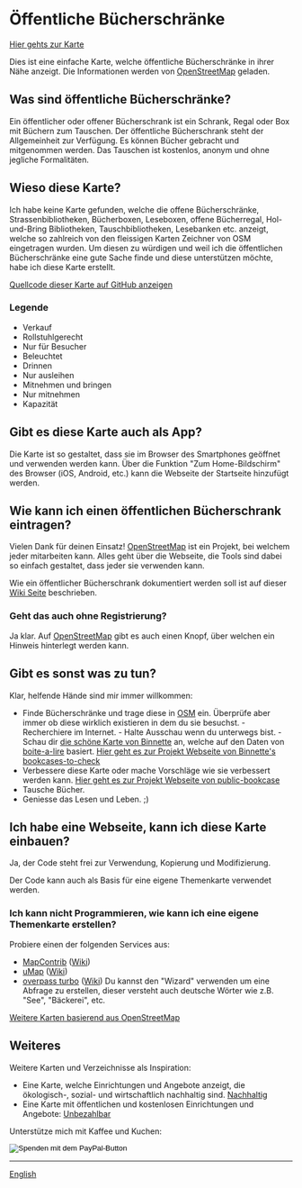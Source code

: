 # Öffentliche Bücherschränke

[Hier gehts zur Karte](https://book-exchange.zottelig.ch/de)

Dies ist eine einfache Karte, welche öffentliche Bücherschränke in ihrer Nähe anzeigt. Die Informationen werden von [OpenStreetMap](https://www.openstreetmap.org) geladen.

## Was sind öffentliche Bücherschränke?

Ein öffentlicher oder offener Bücherschrank ist ein Schrank, Regal oder Box mit Büchern zum Tauschen. Der öffentliche Bücherschrank steht der Allgemeinheit zur Verfügung. Es können Bücher gebracht und mitgenommen werden. Das Tauschen ist kostenlos, anonym und ohne jegliche Formalitäten.

## Wieso diese Karte?

Ich habe keine Karte gefunden, welche die offene Bücherschränke, Strassenbibliotheken, Bücherboxen, Leseboxen, offene Bücherregal, Hol-und-Bring Bibliotheken, Tauschbibliotheken, Lesebanken etc. anzeigt, welche so zahlreich von den fleissigen Karten Zeichner von OSM eingetragen wurden. Um diesen zu würdigen und weil ich die öffentlichen Bücherschränke eine gute Sache finde und diese unterstützen möchte, habe ich diese Karte erstellt.

[Quellcode dieser Karte auf GitHub anzeigen](https://github.com/ToastHawaii/public-bookcase-map)

### Legende

- <i class="far fa-money-bill-alt"></i> Verkauf
- <i class="fab fa-accessible-icon"></i> Rollstuhlgerecht
- <i class="fas fa-ticket-alt"></i> Nur für Besucher
- <i class="far fa-lightbulb"></i> Beleuchtet
- <i class="far fa-building"></i> Drinnen
- <i class="fas fa-redo-alt"></i> Nur ausleihen
- <i class="fas fa-exchange-alt"></i> Mitnehmen und bringen
- <i class="fas fa-long-arrow-alt-left"></i> Nur mitnehmen
- <i class="fas fa-book"></i> Kapazität

## Gibt es diese Karte auch als App?

Die Karte ist so gestaltet, dass sie im Browser des Smartphones geöffnet und verwenden werden kann. Über die Funktion "Zum Home-Bildschirm" des Browser (iOS, Android, etc.) kann die Webseite der Startseite hinzufügt werden.

## Wie kann ich einen öffentlichen Bücherschrank eintragen?

Vielen Dank für deinen Einsatz! [OpenStreetMap](https://www.openstreetmap.org) ist ein Projekt, bei welchem jeder mitarbeiten kann. Alles geht über die Webseite, die Tools sind dabei so einfach gestaltet, dass jeder sie verwenden kann.

Wie ein öffentlicher Bücherschrank dokumentiert werden soll ist auf dieser [Wiki Seite](https://wiki.openstreetmap.org/wiki/DE:Tag:amenity%3Dpublic_bookcase) beschrieben.

### Geht das auch ohne Registrierung?

Ja klar. Auf [OpenStreetMap](https://www.openstreetmap.org) gibt es auch einen Knopf, über welchen ein Hinweis hinterlegt werden kann.

## Gibt es sonst was zu tun?

Klar, helfende Hände sind mir immer willkommen:

- Finde Bücherschränke und trage diese in [OSM](https://www.openstreetmap.org) ein. Überprüfe aber immer ob diese wirklich existieren in dem du sie besuchst. - Recherchiere im Internet. - Halte Ausschau wenn du unterwegs bist. - Schau dir [die schöne Karte von Binnette](https://umap.openstreetmap.fr/fr/map/osm-bookcases-and-boite-a-lire_362287#15/45.2010/5.7389) an, welche auf den Daten von [boite-a-lire](https://www.boite-a-lire.com/) basiert. [Hier geht es zur Projekt Webseite von Binnette's bookcases-to-check](https://github.com/Binnette/bookcases-to-check)
- Verbessere diese Karte oder mache Vorschläge wie sie verbessert werden kann. [Hier geht es zur Projekt Webseite von public-bookcase](https://github.com/ToastHawaii/public-bookcase-map)
- Tausche Bücher.
- Geniesse das Lesen und Leben. ;)

## Ich habe eine Webseite, kann ich diese Karte einbauen?

Ja, der Code steht frei zur Verwendung, Kopierung und Modifizierung.

Der Code kann auch als Basis für eine eigene Themenkarte verwendet werden.

### Ich kann nicht Programmieren, wie kann ich eine eigene Themenkarte erstellen?

Probiere einen der folgenden Services aus:

- [MapContrib](https://www.mapcontrib.xyz/) ([Wiki](https://wiki.openstreetmap.org/wiki/MapContrib))
- [uMap](https://umap.openstreetmap.fr/de/) ([Wiki](https://wiki.openstreetmap.org/wiki/DE:UMap))
- [overpass turbo](https://overpass-turbo.eu/) ([Wiki](https://wiki.openstreetmap.org/wiki/DE:Overpass_turbo)) Du kannst den "Wizard" verwenden um eine Abfrage zu erstellen, dieser versteht auch deutsche Wörter wie z.B. "See", "Bäckerei", etc.

[Weitere Karten basierend aus OpenStreetMap](https://wiki.openstreetmap.org/wiki/DE:List_of_OSM-based_services)

## Weiteres

Weitere Karten und Verzeichnisse als Inspiration:

- Eine Karte, welche Einrichtungen und Angebote anzeigt, die ökologisch-, sozial- und wirtschaftlich nachhaltig sind. [Nachhaltig](https://sustainable.zottelig.ch/de)
- Eine Karte mit öffentlichen und kostenlosen Einrichtungen und Angebote: [Unbezahlbar](https://priceless.zottelig.ch)

Unterstütze mich mit Kaffee und Kuchen:

<form action="https://www.paypal.com/cgi-bin/webscr" method="post" target="_top">
<input type="hidden" name="cmd" value="_s-xclick" />
<input type="hidden" name="hosted_button_id" value="LZB5LRD2MBQUS" />
<input type="image" src="https://www.paypalobjects.com/de_DE/CH/i/btn/btn_donateCC_LG.gif" border="0" name="submit" title="PayPal - The safer, easier way to pay online!" alt="Spenden mit dem PayPal-Button" />
</form>

---

[English](/docs)
